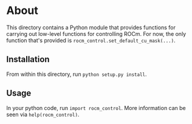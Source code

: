 About
=====

This directory contains a Python module that provides functions for carrying
out low-level functions for controlling ROCm.  For now, the only function
that's provided is `rocm_control.set_default_cu_mask(...)`.

Installation
------------

From within this directory, run `python setup.py install`.

Usage
-----

In your python code, run `import rocm_control`. More information can be seen
via `help(rocm_control)`.

